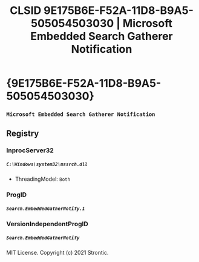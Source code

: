 ﻿---
title: "CLSID 9E175B6E-F52A-11D8-B9A5-505054503030 | Microsoft Embedded Search Gatherer Notification"
excerpt: What is COM-Object CLSID 9E175B6E-F52A-11D8-B9A5-505054503030?
---

# {9E175B6E-F52A-11D8-B9A5-505054503030}

### `Microsoft Embedded Search Gatherer Notification`

## Registry


### InprocServer32

##### `C:\Windows\system32\mssrch.dll`
* ThreadingModel: `Both`

### ProgID

##### `Search.EmbeddedGatherNotify.1`

### VersionIndependentProgID

##### `Search.EmbeddedGatherNotify`

MIT License. Copyright (c) 2021 Strontic.


